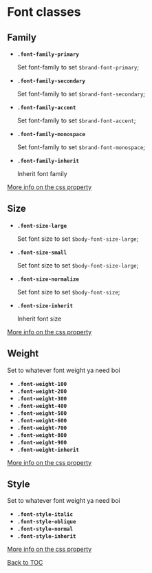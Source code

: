 # Font classes

## Family

- **`.font-family-primary`**

  Set font-family to set `$brand-font-primary`;

- **`.font-family-secondary`**

  Set font-family to set `$brand-font-secondary`;

- **`.font-family-accent`**

  Set font-family to set `$brand-font-accent`;

- **`.font-family-monospace`**

  Set font-family to set `$brand-font-monospace`;

- **`.font-family-inherit`**

  Inherit font family

[More info on the css property](https://www.w3schools.com/cssref/pr_font_font-family.asp)

## Size

- **`.font-size-large`**

  Set font size to set `$body-font-size-large`;

- **`.font-size-small`**

  Set font size to set `$body-font-size-large`;

- **`.font-size-normalize`**

  Set font size to set `$body-font-size`;

- **`.font-size-inherit`**

  Inherit font size

[More info on the css property](https://www.w3schools.com/cssref/pr_font_font-size.asp)

## Weight

Set to whatever font weight ya need boi

- **`.font-weight-100`**
- **`.font-weight-200`**
- **`.font-weight-300`**
- **`.font-weight-400`**
- **`.font-weight-500`**
- **`.font-weight-600`**
- **`.font-weight-700`**
- **`.font-weight-800`**
- **`.font-weight-900`**
- **`.font-weight-inherit`**

[More info on the css property](https://www.w3schools.com/cssref/pr_font_font-weight.asp)

## Style

Set to whatever font weight ya need boi

- **`.font-style-italic`**
- **`.font-style-oblique`**
- **`.font-style-normal`**
- **`.font-style-inherit`**

[More info on the css property](https://www.w3schools.com/cssref/pr_font_font-style.asp)

[Back to TOC](../../../readme.md)
